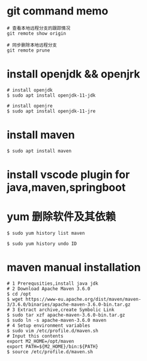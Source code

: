 <!--
@author: harold.duan
@date: 19-07-01
@memo: Notes logging
-->

# git command memo

``` git command
# 查看本地远程分支的跟踪情况
git remote show origin

# 同步删除本地远程分支
git remote prune
```

# install openjdk && openjrk

``` command
# install openjdk
$ sudo apt install openjdk-11-jdk

# install openjre
$ sudo apt install openjdk-11-jre
```

# install maven

``` command
$ sudo apt install maven
```

# install vscode plugin for java,maven,springboot

# yum 删除软件及其依赖

```
$ sudo yum history list maven

$ sudo yum history undo ID
```

# maven manual installation 

```
# 1 Prerequsities,install java jdk
# 2 Download Apache Maven 3.6.0
$ cd /opt
$ wget https://www-eu.apache.org/dist/maven/maven-3/3.6.0/binaries/apache-maven-3.6.0-bin.tar.gz
# 3 Extract archive,create Symbolic Link
$ sudo tar xzf apache-maven-3.6.0-bin.tar.gz
$ sudo ln -s apache-maven-3.6.0 maven
# 4 Setup environment variables
$ sudo vim /etc/profile.d/maven.sh
# Input this contents
export M2_HOME=/opt/maven
export PATH=${M2_HOME}/bin:${PATH}
$ source /etc/profile.d/maven.sh
```